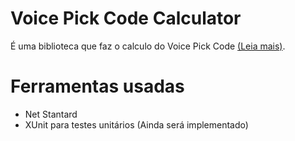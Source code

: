 # Voice Pick Code Calculator
É uma biblioteca que faz o calculo do Voice Pick Code [(Leia mais)](https://www.produceinventory.com/files/newsroom/Voice-Pick-Code.pdf).

# Ferramentas usadas
- Net Stantard
- XUnit para testes unitários (Ainda será implementado)
